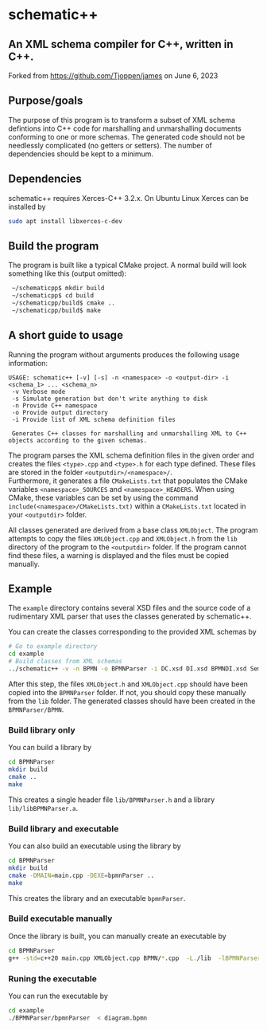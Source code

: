 # schematic++
## An XML schema compiler for C++, written in C++.

Forked from https://github.com/Tjoppen/james on June 6, 2023

## Purpose/goals
The purpose of this program is to transform a subset of XML schema defintions into C++ code for marshalling and unmarshalling documents conforming to one or more schemas. The generated code should not be needlessly complicated (no getters or setters). The number of dependencies should be kept to a minimum.

## Dependencies

schematic++ requires Xerces-C++ 3.2.x. On Ubuntu Linux Xerces can be installed by
```sh
sudo apt install libxerces-c-dev
```

## Build the program

The program is built like a typical CMake project. A normal build will look something like this (output omitted):

```sh
 ~/schematicpp$ mkdir build
 ~/schematicpp$ cd build
 ~/schematicpp/build$ cmake ..
 ~/schematicpp/build$ make
```

## A short guide to usage

Running the program without arguments produces the following usage information:

```
USAGE: schematic++ [-v] [-s] -n <namespace> -o <output-dir> -i <schema_1> ... <schema_n>
 -v	Verbose mode
 -s	Simulate generation but don't write anything to disk
 -n	Provide C++ namespace
 -o	Provide output directory
 -i	Provide list of XML schema definition files

 Generates C++ classes for marshalling and unmarshalling XML to C++ objects according to the given schemas.
```

The program parses the XML schema definition files in the given order and creates the files `<type>.cpp` and `<type>.h` for each type defined. These files are stored in the folder `<outputdir>/<namespace>/`.  
Furthermore, it generates a file `CMakeLists.txt` that populates the CMake variables `<namespace>_SOURCES` and `<namespace>_HEADERS`. When using CMake, these variables can be set by using the command `include(<namespace>/CMakeLists.txt)` within a `CMakeLists.txt` located in your `<outputdir>` folder.

All classes generated are derived from a base class `XMLObject`. The program attempts to copy the files `XMLObject.cpp` and `XMLObject.h` from the `lib` directory of the program to the `<outputdir>` folder. If the program cannot find these files, a warning is displayed and the files must be copied manually.

## Example

The `example` directory contains several XSD files and the source code of a rudimentary XML parser that uses the classes generated by schematic++.

You can create the classes corresponding to the provided XML schemas by
```sh
# Go to example directory
cd example
# Build classes from XML schemas
../schematic++ -v -n BPMN -o BPMNParser -i DC.xsd DI.xsd BPMNDI.xsd Semantic.xsd BPMN20.xsd
```
After this step, the files `XMLObject.h` and `XMLObject.cpp` should have been copied into the `BPMNParser` folder. If not, you should copy these manually from the `lib` folder.
The generated classes should have been created in the `BPMNParser/BPMN`.

### Build library only


You can build a library by
```sh
cd BPMNParser
mkdir build
cmake ..
make
```
This creates a single header file `lib/BPMNParser.h` and a library `lib/libBPMNParser.a`.

### Build library and executable

You can also build an executable using the library by
```sh
cd BPMNParser
mkdir build
cmake -DMAIN=main.cpp -DEXE=bpmnParser ..
make
```
This creates the library and an executable `bpmnParser`.

### Build executable manually

Once the library is built, you can manually create an executable by

```sh
cd BPMNParser
g++ -std=c++20 main.cpp XMLObject.cpp BPMN/*.cpp  -L./lib  -lBPMNParser  -lxerces-c -o bpmnParser
```
### Runing the executable

You can run the executable by
```sh
cd example
./BPMNParser/bpmnParser  < diagram.bpmn
```
